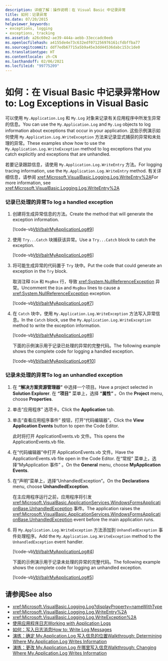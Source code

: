 ```yaml
---
description: 详细了解：操作说明：在 Visual Basic 中记录异常
title: 如何：记录异常
ms.date: 07/20/2015
helpviewer_keywords:
- exceptions, logging
- exceptions, tracking
ms.assetid: a26c60e2-ae39-444a-aebb-33eccadc0eeb
ms.openlocfilehash: a4155de4e73c632edf071256976161cfdbffba77
ms.sourcegitcommit: ddf7edb67715a5b9a45e3dd44536dabc153c1de0
ms.translationtype: HT
ms.contentlocale: zh-CN
ms.lasthandoff: 02/06/2021
ms.locfileid: "99775209"
---
```

# <a name="how-to-log-exceptions-in-visual-basic"></a><span data-ttu-id="e0780-103">如何：在 Visual Basic 中记录异常</span><span class="sxs-lookup"><span data-stu-id="e0780-103">How to: Log Exceptions in Visual Basic</span></span>

<span data-ttu-id="e0780-104">可以使用 `My.Application.Log` 和 `My.Log` 对象来记录有关应用程序中所发生异常的信息。</span><span class="sxs-lookup"><span data-stu-id="e0780-104">You can use the `My.Application.Log` and `My.Log` objects to log information about exceptions that occur in your application.</span></span> <span data-ttu-id="e0780-105">这些示例演示如何使用 `My.Application.Log.WriteException` 方法来记录显式捕获的异常和未处理的异常。</span><span class="sxs-lookup"><span data-stu-id="e0780-105">These examples show how to use the `My.Application.Log.WriteException` method to log exceptions that you catch explicitly and exceptions that are unhandled.</span></span>  
  
 <span data-ttu-id="e0780-106">若要记录跟踪信息，请使用 `My.Application.Log.WriteEntry` 方法。</span><span class="sxs-lookup"><span data-stu-id="e0780-106">For logging tracing information, use the `My.Application.Log.WriteEntry` method.</span></span> <span data-ttu-id="e0780-107">有关详细信息，请参阅 <xref:Microsoft.VisualBasic.Logging.Log.WriteEntry%2A></span><span class="sxs-lookup"><span data-stu-id="e0780-107">For more information, see <xref:Microsoft.VisualBasic.Logging.Log.WriteEntry%2A></span></span>  
  
### <a name="to-log-a-handled-exception"></a><span data-ttu-id="e0780-108">记录已处理的异常</span><span class="sxs-lookup"><span data-stu-id="e0780-108">To log a handled exception</span></span>  
  
1. <span data-ttu-id="e0780-109">创建将生成异常信息的方法。</span><span class="sxs-lookup"><span data-stu-id="e0780-109">Create the method that will generate the exception information.</span></span>  
  
     [!code-vb[VbVbalrMyApplicationLog#9](~/samples/snippets/visualbasic/VS_Snippets_VBCSharp/VbVbalrMyApplicationLog/VB/Form1.vb#9)]  
  
2. <span data-ttu-id="e0780-110">使用 `Try...Catch` 块捕获该异常。</span><span class="sxs-lookup"><span data-stu-id="e0780-110">Use a `Try...Catch` block to catch the exception.</span></span>  
  
     [!code-vb[VbVbalrMyApplicationLog#6](~/samples/snippets/visualbasic/VS_Snippets_VBCSharp/VbVbalrMyApplicationLog/VB/Form1.vb#6)]  
  
3. <span data-ttu-id="e0780-111">将可能生成异常的代码置于 `Try` 块中。</span><span class="sxs-lookup"><span data-stu-id="e0780-111">Put the code that could generate an exception in the `Try` block.</span></span>  
  
     <span data-ttu-id="e0780-112">取消注释 `Dim` 和 `MsgBox` 行，导致 <xref:System.NullReferenceException> 异常。</span><span class="sxs-lookup"><span data-stu-id="e0780-112">Uncomment the `Dim` and `MsgBox` lines to cause a <xref:System.NullReferenceException> exception.</span></span>  
  
     [!code-vb[VbVbalrMyApplicationLog#7](~/samples/snippets/visualbasic/VS_Snippets_VBCSharp/VbVbalrMyApplicationLog/VB/Form1.vb#7)]  
  
4. <span data-ttu-id="e0780-113">在 `Catch` 块中，使用 `My.Application.Log.WriteException` 方法写入异常信息。</span><span class="sxs-lookup"><span data-stu-id="e0780-113">In the `Catch` block, use the `My.Application.Log.WriteException` method to write the exception information.</span></span>  
  
     [!code-vb[VbVbalrMyApplicationLog#8](~/samples/snippets/visualbasic/VS_Snippets_VBCSharp/VbVbalrMyApplicationLog/VB/Form1.vb#8)]  
  
     <span data-ttu-id="e0780-114">下面的示例演示用于记录已处理的异常的完整代码。</span><span class="sxs-lookup"><span data-stu-id="e0780-114">The following example shows the complete code for logging a handled exception.</span></span>  
  
     [!code-vb[VbVbalrMyApplicationLog#10](~/samples/snippets/visualbasic/VS_Snippets_VBCSharp/VbVbalrMyApplicationLog/VB/Form1.vb#10)]  
  
### <a name="to-log-an-unhandled-exception"></a><span data-ttu-id="e0780-115">记录未处理的异常</span><span class="sxs-lookup"><span data-stu-id="e0780-115">To log an unhandled exception</span></span>  
  
1. <span data-ttu-id="e0780-116">在 **“解决方案资源管理器”** 中选择一个项目。</span><span class="sxs-lookup"><span data-stu-id="e0780-116">Have a project selected in **Solution Explorer**.</span></span> <span data-ttu-id="e0780-117">在 **“项目”** 菜单上，选择 **“属性”** 。</span><span class="sxs-lookup"><span data-stu-id="e0780-117">On the **Project** menu, choose **Properties**.</span></span>  
  
2. <span data-ttu-id="e0780-118">单击“应用程序”  选项卡。</span><span class="sxs-lookup"><span data-stu-id="e0780-118">Click the **Application** tab.</span></span>  
  
3. <span data-ttu-id="e0780-119">单击“查看应用程序事件”  按钮，打开“代码编辑器”。</span><span class="sxs-lookup"><span data-stu-id="e0780-119">Click the **View Application Events** button to open the Code Editor.</span></span>  
  
     <span data-ttu-id="e0780-120">此时将打开 ApplicationEvents.vb 文件。</span><span class="sxs-lookup"><span data-stu-id="e0780-120">This opens the ApplicationEvents.vb file.</span></span>  
  
4. <span data-ttu-id="e0780-121">在“代码编辑器”中打开 ApplicationEvents.vb 文件。</span><span class="sxs-lookup"><span data-stu-id="e0780-121">Have the ApplicationEvents.vb file open in the Code Editor.</span></span> <span data-ttu-id="e0780-122">在“常规”  菜单上，选择“MyApplication 事件” 。</span><span class="sxs-lookup"><span data-stu-id="e0780-122">On the **General** menu, choose **MyApplication Events**.</span></span>  
  
5. <span data-ttu-id="e0780-123">在“声明”菜单上，选择“UnhandledException”。</span><span class="sxs-lookup"><span data-stu-id="e0780-123">On the **Declarations** menu, choose **UnhandledException**.</span></span>  
  
     <span data-ttu-id="e0780-124">在主应用程序运行之前，应用程序将引发 <xref:Microsoft.VisualBasic.ApplicationServices.WindowsFormsApplicationBase.UnhandledException> 事件。</span><span class="sxs-lookup"><span data-stu-id="e0780-124">The application raises the <xref:Microsoft.VisualBasic.ApplicationServices.WindowsFormsApplicationBase.UnhandledException> event before the main application runs.</span></span>  
  
6. <span data-ttu-id="e0780-125">将 `My.Application.Log.WriteException` 方法添加到 `UnhandledException` 事件处理程序。</span><span class="sxs-lookup"><span data-stu-id="e0780-125">Add the `My.Application.Log.WriteException` method to the `UnhandledException` event handler.</span></span>  
  
     [!code-vb[VbVbalrMyApplicationLog#4](~/samples/snippets/visualbasic/VS_Snippets_VBCSharp/VbVbalrMyApplicationLog/VB/MyEventsFake.vb#4)]  
  
     <span data-ttu-id="e0780-126">下面的示例演示用于记录未处理的异常的完整代码。</span><span class="sxs-lookup"><span data-stu-id="e0780-126">The following example shows the complete code for logging an unhandled exception.</span></span>  
  
     [!code-vb[VbVbalrMyApplicationLog#5](~/samples/snippets/visualbasic/VS_Snippets_VBCSharp/VbVbalrMyApplicationLog/VB/MyEventsFake.vb#5)]  
  
## <a name="see-also"></a><span data-ttu-id="e0780-127">请参阅</span><span class="sxs-lookup"><span data-stu-id="e0780-127">See also</span></span>

- <xref:Microsoft.VisualBasic.Logging.Log?displayProperty=nameWithType>
- <xref:Microsoft.VisualBasic.Logging.Log.WriteEntry%2A>
- <xref:Microsoft.VisualBasic.Logging.Log.WriteException%2A>
- [<span data-ttu-id="e0780-128">使用应用程序日志</span><span class="sxs-lookup"><span data-stu-id="e0780-128">Working with Application Logs</span></span>](working-with-application-logs.md)
- [<span data-ttu-id="e0780-129">如何：写入日志消息</span><span class="sxs-lookup"><span data-stu-id="e0780-129">How to: Write Log Messages</span></span>](how-to-write-log-messages.md)
- [<span data-ttu-id="e0780-130">演练：确定 My.Application.Log 写入信息的位置</span><span class="sxs-lookup"><span data-stu-id="e0780-130">Walkthrough: Determining Where My.Application.Log Writes Information</span></span>](walkthrough-determining-where-my-application-log-writes-information.md)
- [<span data-ttu-id="e0780-131">演练：更改 My.Application.Log 在哪里写入信息</span><span class="sxs-lookup"><span data-stu-id="e0780-131">Walkthrough: Changing Where My.Application.Log Writes Information</span></span>](walkthrough-changing-where-my-application-log-writes-information.md)
